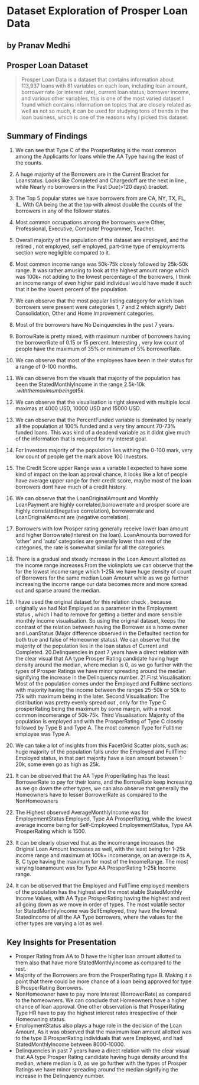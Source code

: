 # Dataset Exploration of Prosper Loan Data
## by Pranav Medhi


## Prosper Loan Dataset

> Prosper Loan Data is a dataset that contains information about 113,937 loans with 81 variables on each loan, including loan amount, borrower rate (or interest rate), current loan status, borrower income, and various other variables, this is one of the most varied dataset I found which contains information on topics that are closely related as well as not so much, it can be used for studying tons of trends in the loan business, which is one of the reasons why I picked this dataset.


## Summary of Findings

1. We can see that Type C of the ProsperRating is the most common among the Applicants for loans while the AA Type having the least of the counts.
2. A huge majority of the Borrowers are in the Current Bracket for Loanstatus. Looks like Completed and Chargedoff are the next in line , while Nearly no borrowers in the Past Due(>120 days) bracket.
3. The Top 5 popular states we have borrowers from are CA, NY, TX, FL, IL. With CA being the at the top with almost double the counts of the borrowers in any of the follower states.
4. Most common occupations among the borrowers were Other, Professional, Executive, Computer Programmer, Teacher.
5. Overall majority of the population of the dataset are employed, and the retired , not employed, self employed, part-time type of employments section were negligible compared to it.
6. Most common income range was 50k-75k closely followed by 25k-50k range. It was rather amusing to look at the highest amount range which was 100k+ not adding to the lowest percentage of the borrowers, I think an income range of even higher paid individual would have made it such that it be the lowest percent of the population.
7. We can observe that the most popular listing category for which loan borrowers were present were categories 1, 7 and 2 which signify Debt Consolidation, Other and Home Improvement categories. 
8. Most of the borrowers have No Deinquencies in the past 7 years.
9. BorrowRate is pretty mixed, with maximum number of borrowers having the borrowerRate of 0.15 or 15 percent. Interesting , very low count of people have the maximum of 35% or minimum of 5% borrowerRate.  
10. We can observe that most of the employees have been in their status for a range of 0-100 months.
11. We can observe from the visuals that majority of the population has been the StatedMonthlyIncome in the range 2.5k-10k $. with the maximum being at 5k$.
12. We can observe that the visualisation is right skewed with multiple local maximas at 4000 USD, 10000 USD and 15000 USD.
13. We can observe that the PercentFunded variable is dominated by nearly all the population at 100% funded and a very tiny amount 70-73% funded loans. This was kind of a deadend variable as it didnt give much of the information that is required for my interest goal.
14. For Investors majority of the population lies withing the 0-100 mark, very low count of people get the mark above 100 Investors.
15. The Credit Score upper Range was a variable I expected to have some kind of impact on the loan approval chance, it looks like a lot of people have average upper range for their credit score, maybe most of the loan borrowers dont have much of a credit history.

16. We can observe that the LoanOriginalAmount and Monthly LoanPayment are highly correlated,borrowerrate and prosper score are highly correlated(negative correlation), borrowerrate and LoanOriginalAmount are (negative correlation).
17. Borrowers with low Prosper rating generally receive lower loan amount and higher Borrowrate(Interest on the loan). LoanAmounts borrowed for 'other' and 'auto' categories are generally lower than rest of the categories, the rate is somewhat similar for all the categories.
18. There is a gradual and steady increase in the Loan Amount allotted as the income range increases.From the violinplots we can observe that the for the lowest income range which 1-25k we have huge density of count of Borrowers for the same median Loan Amount while as we go further increasing the income range our data becomes more and more spread out and sparse around the median.
19. I have used the original dataset for this relation check , because originally we had Not Employed as a parameter in the Employment status , which I had to remove for getting a better and more sensible monthly income visualisation. So using the original dataset, keeps the contrast of the relation between having the Borrower as a home owner and LoanStatus (Major difference observed in the Defaulted section for both true and false of Homeowner status). We can observe that the majority of the population lies in the loan status of Current and Completed. 
20.Delinquencies in past 7 years have a direct relation with the clear visual that AA type Prosper Rating candidate having huge density around the median, where median is 0, as we go further with the types of Prosper Ratings we have minor spreading around the median signifying the increase in the Delinquency number. 
21.First Visualisation: Most of the population comes under the Employed and Fulltime sections with majority having the income between the ranges 25-50k or 50k to 75k with maximum being in the later.
Second Visualisation: The distribution was pretty evenly spread out , only for the Type C prosperRating being the maximum by some margin, with a most common incomerange of 50k-75k.
Third Visualisation: Majority of the population is employed and with the ProsperRating of Type C closely followed by Type B and Type A. The most common Type for Fulltime employee was Type A. 

22. We can take a lot of insights from this FacetGrid Scatter plots, such as: huge majority of the population falls under the Employed and FullTime Employed status, in that part majority have a loan amount between 1-20k, some even go as high as 25k. 
23. It can be observed that the AA Type ProperRating has the least BorrowerRate to pay for their loans, and the BorrowRate keep increasing as we go down the other types, we can also observe that generally the Homeowners have to lesser BorrowerRate as compared to the NonHomeowners
24. The Highest observed AverageMonthlyIncome was for EmployementStatus Employed, Type AA ProsperRating, while the lowest average income being for Self-Employeed EmployementStatus, Type AA ProsperRating which is 1500. 
25. It can be clearly observed that as the incomerange increases the Original Loan Amount Increases as well, with the least being for 1-25k income range and maximum at 100k+ incomerange, on an average its A, B, C type having the maximum for most of the IncomeRange. The most varying loanamount was for Type AA ProsperRating 1-25k Income range.
26. It can be observed that the Employed and FullTime employed members of the population has the highest and the most stable StatedMonthly Income Values, with AA Type ProsperRating having the highest and rest all going down as we move in order of types. The most volatile sector for StatedMonthlyIncome was SelfEmployed, they have the lowest StatedIncome of all the AA Type borrowers, where the values for the other types are varying a lot as well.





## Key Insights for Presentation


- Prosper Rating from AA to D have the higher loan amount allotted to them also that have more StatedMonthlyIncome as compared to the rest.
- Majority of the Borrowers are from the ProsperRating type B. Making it a point that there could be more chance of a loan being approved for type B ProsperRating Borrowers.
- NonHomeowner have to pay more Interest (BorrowerRate) as compared to the homeowners. We can conclude that Homeowners have a higher chance of loan approval. One other observation is that ProsperRating Type HR have to pay the highest interest rates irrespective of their Homeowning status.
- EmploymentStatus also plays a huge role in the decision of the Loan Amount, As it was observed that the maximum loan amount allotted was to the type B ProsperRating individuals that were Employed, and had StatedMonthlyIncome between 8000-10000.
- Delinquencies in past 7 years have a direct relation with the clear visual that AA type Prosper Rating candidate having huge density around the median, where median is 0, as we go further with the types of Prosper Ratings we have minor spreading around the median signifying the increase in the Delinquency number.
